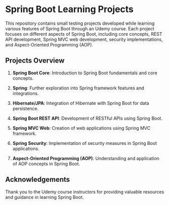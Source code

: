 # Spring Boot Learning Projects

This repository contains small testing projects developed while learning various features of Spring Boot through an Udemy course.
Each project focuses on different aspects of Spring Boot, including core concepts, REST API development, Spring MVC web development, security implementations, and Aspect-Oriented Programming (AOP).

## Projects Overview

1. **Spring Boot Core**: Introduction to Spring Boot fundamentals and core concepts.

2. **Spring**: Further exploration into Spring framework features and integrations.

3. **Hibernate/JPA**: Integration of Hibernate with Spring Boot for data persistence.

4. **Spring Boot REST API**: Development of RESTful APIs using Spring Boot.

5. **Spring MVC Web**: Creation of web applications using Spring MVC framework.

6. **Spring Security**: Implementation of security measures in Spring Boot applications.

7. **Aspect-Oriented Programming (AOP)**: Understanding and application of AOP concepts in Spring Boot.

## Acknowledgements

Thank you to the Udemy course instructors for providing valuable resources and guidance in learning Spring Boot.

